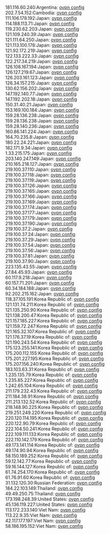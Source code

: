 181.116.60.240:Argentina: [ovpn config](vpn/181_116_60_240.ovpn)  
202.7.54.152:Cambodia: [ovpn config](vpn/202_7_54_152.ovpn)  
111.106.178.192:Japan: [ovpn config](vpn/111_106_178_192.ovpn)  
114.188.113.71:Japan: [ovpn config](vpn/114_188_113_71.ovpn)  
119.230.62.203:Japan: [ovpn config](vpn/119_230_62_203.ovpn)  
121.109.240.39:Japan: [ovpn config](vpn/121_109_240_39.ovpn)  
121.111.64.250:Japan: [ovpn config](vpn/121_111_64_250.ovpn)  
121.113.100.178:Japan: [ovpn config](vpn/121_113_100_178.ovpn)  
121.92.172.219:Japan: [ovpn config](vpn/121_92_172_219.ovpn)  
122.133.222.33:Japan: [ovpn config](vpn/122_133_222_33.ovpn)  
122.217.34.219:Japan: [ovpn config](vpn/122_217_34_219.ovpn)  
126.108.167.194:Japan: [ovpn config](vpn/126_108_167_194.ovpn)  
126.127.219.67:Japan: [ovpn config](vpn/126_127_219_67.ovpn)  
126.203.161.123:Japan: [ovpn config](vpn/126_203_161_123.ovpn)  
126.34.157.215:Japan: [ovpn config](vpn/126_34_157_215.ovpn)  
130.62.156.202:Japan: [ovpn config](vpn/130_62_156_202.ovpn)  
147.192.140.77:Japan: [ovpn config](vpn/147_192_140_77.ovpn)  
147.192.202.18:Japan: [ovpn config](vpn/147_192_202_18.ovpn)  
150.31.40.21:Japan: [ovpn config](vpn/150_31_40_21.ovpn)  
153.169.100.184:Japan: [ovpn config](vpn/153_169_100_184.ovpn)  
159.28.136.238:Japan: [ovpn config](vpn/159_28_136_238.ovpn)  
159.28.136.238:Japan: [ovpn config](vpn/159_28_136_238.ovpn)  
159.28.140.236:Japan: [ovpn config](vpn/159_28_140_236.ovpn)  
160.86.141.224:Japan: [ovpn config](vpn/160_86_141_224.ovpn)  
164.70.235.8:Japan: [ovpn config](vpn/164_70_235_8.ovpn)  
180.22.24.221:Japan: [ovpn config](vpn/180_22_24_221.ovpn)  
182.171.9.34:Japan: [ovpn config](vpn/182_171_9_34.ovpn)  
1.33.215.175:Japan: [ovpn config](vpn/1_33_215_175.ovpn)  
203.140.247.149:Japan: [ovpn config](vpn/203_140_247_149.ovpn)  
210.165.218.127:Japan: [ovpn config](vpn/210_165_218_127.ovpn)  
219.100.37.110:Japan: [ovpn config](vpn/219_100_37_110.ovpn)  
219.100.37.118:Japan: [ovpn config](vpn/219_100_37_118.ovpn)  
219.100.37.119:Japan: [ovpn config](vpn/219_100_37_119.ovpn)  
219.100.37.126:Japan: [ovpn config](vpn/219_100_37_126.ovpn)  
219.100.37.165:Japan: [ovpn config](vpn/219_100_37_165.ovpn)  
219.100.37.166:Japan: [ovpn config](vpn/219_100_37_166.ovpn)  
219.100.37.169:Japan: [ovpn config](vpn/219_100_37_169.ovpn)  
219.100.37.174:Japan: [ovpn config](vpn/219_100_37_174.ovpn)  
219.100.37.177:Japan: [ovpn config](vpn/219_100_37_177.ovpn)  
219.100.37.179:Japan: [ovpn config](vpn/219_100_37_179.ovpn)  
219.100.37.190:Japan: [ovpn config](vpn/219_100_37_190.ovpn)  
219.100.37.2:Japan: [ovpn config](vpn/219_100_37_2.ovpn)  
219.100.37.24:Japan: [ovpn config](vpn/219_100_37_24.ovpn)  
219.100.37.29:Japan: [ovpn config](vpn/219_100_37_29.ovpn)  
219.100.37.54:Japan: [ovpn config](vpn/219_100_37_54.ovpn)  
219.100.37.56:Japan: [ovpn config](vpn/219_100_37_56.ovpn)  
219.100.37.81:Japan: [ovpn config](vpn/219_100_37_81.ovpn)  
219.100.37.90:Japan: [ovpn config](vpn/219_100_37_90.ovpn)  
223.135.43.55:Japan: [ovpn config](vpn/223_135_43_55.ovpn)  
27.84.45.93:Japan: [ovpn config](vpn/27_84_45_93.ovpn)  
60.117.9.218:Japan: [ovpn config](vpn/60_117_9_218.ovpn)  
60.157.71.201:Japan: [ovpn config](vpn/60_157_71_201.ovpn)  
60.34.184.188:Japan: [ovpn config](vpn/60_34_184_188.ovpn)  
92.202.215.162:Japan: [ovpn config](vpn/92_202_215_162.ovpn)  
118.37.105.191:Korea Republic of: [ovpn config](vpn/118_37_105_191.ovpn)  
121.131.74.211:Korea Republic of: [ovpn config](vpn/121_131_74_211.ovpn)  
121.135.250.90:Korea Republic of: [ovpn config](vpn/121_135_250_90.ovpn)  
121.138.200.47:Korea Republic of: [ovpn config](vpn/121_138_200_47.ovpn)  
121.157.185.227:Korea Republic of: [ovpn config](vpn/121_157_185_227.ovpn)  
121.159.72.247:Korea Republic of: [ovpn config](vpn/121_159_72_247.ovpn)  
121.165.32.107:Korea Republic of: [ovpn config](vpn/121_165_32_107.ovpn)  
121.176.37.19:Korea Republic of: [ovpn config](vpn/121_176_37_19.ovpn)  
121.190.243.54:Korea Republic of: [ovpn config](vpn/121_190_243_54.ovpn)  
175.123.255.141:Korea Republic of: [ovpn config](vpn/175_123_255_141.ovpn)  
175.200.112.155:Korea Republic of: [ovpn config](vpn/175_200_112_155.ovpn)  
175.201.227.195:Korea Republic of: [ovpn config](vpn/175_201_227_195.ovpn)  
175.207.156.240:Korea Republic of: [ovpn config](vpn/175_207_156_240.ovpn)  
183.103.63.31:Korea Republic of: [ovpn config](vpn/183_103_63_31.ovpn)  
1.235.135.79:Korea Republic of: [ovpn config](vpn/1_235_135_79.ovpn)  
1.235.85.227:Korea Republic of: [ovpn config](vpn/1_235_85_227.ovpn)  
1.242.65.104:Korea Republic of: [ovpn config](vpn/1_242_65_104.ovpn)  
211.179.232.43:Korea Republic of: [ovpn config](vpn/211_179_232_43.ovpn)  
211.184.38.91:Korea Republic of: [ovpn config](vpn/211_184_38_91.ovpn)  
211.213.132.52:Korea Republic of: [ovpn config](vpn/211_213_132_52.ovpn)  
218.148.90.225:Korea Republic of: [ovpn config](vpn/218_148_90_225.ovpn)  
219.251.249.220:Korea Republic of: [ovpn config](vpn/219_251_249_220.ovpn)  
220.120.114.195:Korea Republic of: [ovpn config](vpn/220_120_114_195.ovpn)  
220.122.90.79:Korea Republic of: [ovpn config](vpn/220_122_90_79.ovpn)  
222.104.50.241:Korea Republic of: [ovpn config](vpn/222_104_50_241.ovpn)  
222.109.111.133:Korea Republic of: [ovpn config](vpn/222_109_111_133.ovpn)  
222.110.142.179:Korea Republic of: [ovpn config](vpn/222_110_142_179.ovpn)  
49.173.141.114:Korea Republic of: [ovpn config](vpn/49_173_141_114.ovpn)  
49.174.90.94:Korea Republic of: [ovpn config](vpn/49_174_90_94.ovpn)  
58.150.189.252:Korea Republic of: [ovpn config](vpn/58_150_189_252.ovpn)  
59.12.142.77:Korea Republic of: [ovpn config](vpn/59_12_142_77.ovpn)  
59.16.144.127:Korea Republic of: [ovpn config](vpn/59_16_144_127.ovpn)  
61.74.254.170:Korea Republic of: [ovpn config](vpn/61_74_254_170.ovpn)  
61.76.91.60:Korea Republic of: [ovpn config](vpn/61_76_91_60.ovpn)  
31.132.120.30:Russian Federation: [ovpn config](vpn/31_132_120_30.ovpn)  
184.22.103.149:Thailand: [ovpn config](vpn/184_22_103_149.ovpn)  
49.49.250.75:Thailand: [ovpn config](vpn/49_49_250_75.ovpn)  
173.198.248.39:United States: [ovpn config](vpn/173_198_248_39.ovpn)  
45.136.119.227:United States: [ovpn config](vpn/45_136_119_227.ovpn)  
113.172.233.140:Viet Nam: [ovpn config](vpn/113_172_233_140.ovpn)  
113.22.9.35:Viet Nam: [ovpn config](vpn/113_22_9_35.ovpn)  
42.117.177.197:Viet Nam: [ovpn config](vpn/42_117_177_197.ovpn)  
58.186.195.152:Viet Nam: [ovpn config](vpn/58_186_195_152.ovpn)  
